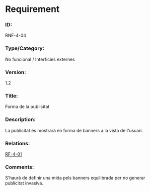 # Requirement

### ID:
RNF-4-04

### Type/Category:
No funcional / Interfícies externes

### Version:
1.2

### Title:
Forma de la publicitat

### Description:
La publicitat es mostrarà en forma de banners a la vista de l'usuari.

### Relations:
[RF-4-01](./RF-4-01.md)

### Comments:
S'haurà de definir una mida pels banners equilibrada per no generar publicitat invasiva.
